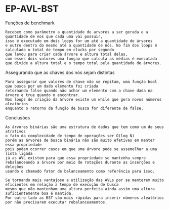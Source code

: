 # EP-AVL-BST

Funções de benchmark
    
    Recebem como parâmetro a quantidade de arvores a ser gerada e a quantidade de nos que cada uma vai possuir, 
    isso é executado em dois loops for um até a quantidade de árvores 
    e outro dentro do mesmo até a quantidade de nós. No fim dos loops é calculado o total de tempo em clocks por segundo 
    que levou para criar cada árvore e altura total delas, 
    com esses dois valores uma funçao que calcula as médias é executada 
    que divide a altura total e o tempo total pela quantidade de árvores.

Assegurando que as chaves dos nós sejam distintas    
    
    Para assegurar que valores de chave não se repitam, uma função bool que busca por um dado elemento foi criada
    retornando false quando não achar um elemento com a chave dada na árvore e true quando o encontrar. 
    Nos loops de criação da árvore existe um while que gera novos números aleatórios 
    enquanto o retorno da função de busca for diferente de false.
 						    
                            
 Conclusões
    
    As árvores binárias são uma estrutura de dados que tem como um de seus atrativos 
    o fato da complexidade de tempo de operações ser O(log N) 
    porém as árvores de busca binária não são muito efetivas em manter essa propriedade 
    pois podem ocorrer casos em que uma árvore pode se assemelhar a uma lista ligada
    já as AVL existem para que essa propriedade se mantenha sempre
    rebalanceando a árvore por meio de rotações durante as inserções e deleções
    usando o chamado fator de balanceamento como referência para isso.
    
    Se tornando mais vantajoso a utilização das AVLs por se manterem muito eficientes em relação a tempo de execução de busca 
    mesmo que não mantenham uma altura perfeita ainda assim uma altura suficientemente boa é mantida.
    Por outro lado as BST são mais rápidas para inserir números aleatórios por não precisarem executar rebalanceamentos.
